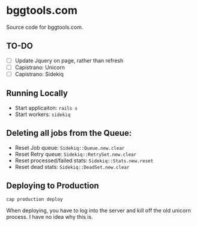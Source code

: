 # bggtools.com

Source code for bggtools.com.

## TO-DO

* [ ] Update Jquery on page, rather than refresh
* [ ] Capistrano: Unicorn
* [ ] Capistrano: Sidekiq

## Running Locally

* Start applicaiton: `rails s`
* Start workers: `sidekiq`

## Deleting all jobs from the Queue:

* Reset Job queue: `Sidekiq::Queue.new.clear`
* Reset Retry queue: `Sidekiq::RetrySet.new.clear`
* Reset processed/failed stats: `Sidekiq::Stats.new.reset`
* Reset dead stats: `Sidekiq::DeadSet.new.clear`

## Deploying to Production

`cap production deploy`

When deploying, you have to log into the server and kill off the old unicorn process. I have no idea why this is.
